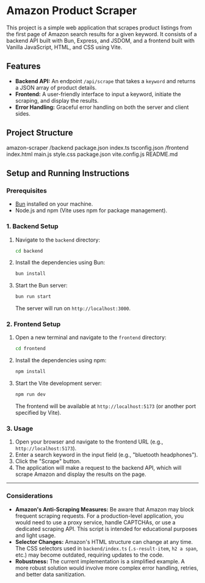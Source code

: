 # Amazon Product Scraper

This project is a simple web application that scrapes product listings from the first page of Amazon search results for a given keyword. It consists of a backend API built with Bun, Express, and JSDOM, and a frontend built with Vanilla JavaScript, HTML, and CSS using Vite.

## Features

- **Backend API:** An endpoint `/api/scrape` that takes a `keyword` and returns a JSON array of product details.
- **Frontend:** A user-friendly interface to input a keyword, initiate the scraping, and display the results.
- **Error Handling:** Graceful error handling on both the server and client sides.

## Project Structure

amazon-scraper
/backend
package.json
index.ts
tsconfig.json
/frontend
index.html
main.js
style.css
package.json
vite.config.js
README.md

## Setup and Running Instructions

### Prerequisites

- [Bun](https://bun.sh/) installed on your machine.
- Node.js and npm (Vite uses npm for package management).

### 1. Backend Setup

1.  Navigate to the `backend` directory:
    ```bash
    cd backend
    ```
2.  Install the dependencies using Bun:
    ```bash
    bun install
    ```
3.  Start the Bun server:
    ```bash
    bun run start
    ```
    The server will run on `http://localhost:3000`.

### 2. Frontend Setup

1.  Open a new terminal and navigate to the `frontend` directory:
    ```bash
    cd frontend
    ```
2.  Install the dependencies using npm:
    ```bash
    npm install
    ```
3.  Start the Vite development server:
    ```bash
    npm run dev
    ```
    The frontend will be available at `http://localhost:5173` (or another port specified by Vite).

### 3. Usage

1.  Open your browser and navigate to the frontend URL (e.g., `http://localhost:5173`).
2.  Enter a search keyword in the input field (e.g., "bluetooth headphones").
3.  Click the "Scrape" button.
4.  The application will make a request to the backend API, which will scrape Amazon and display the results on the page.

---

### Considerations

- **Amazon's Anti-Scraping Measures:** Be aware that Amazon may block frequent scraping requests. For a production-level application, you would need to use a proxy service, handle CAPTCHAs, or use a dedicated scraping API. This script is intended for educational purposes and light usage.
- **Selector Changes:** Amazon's HTML structure can change at any time. The CSS selectors used in `backend/index.ts` (`.s-result-item`, `h2 a span`, etc.) may become outdated, requiring updates to the code.
- **Robustness:** The current implementation is a simplified example. A more robust solution would involve more complex error handling, retries, and better data sanitization.
